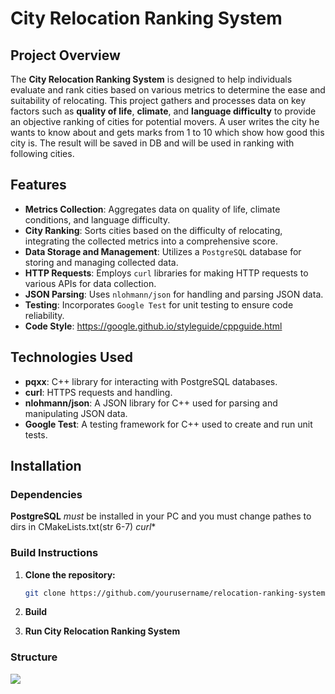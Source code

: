 # City Relocation Ranking System

## Project Overview

The **City Relocation Ranking System** is designed to help individuals evaluate and rank cities based on various metrics to determine the ease and suitability of relocating. This project gathers and processes data on key factors such as **quality of life**, **climate**, and **language difficulty** to provide an objective ranking of cities for potential movers.
A user writes the city he wants to know about and gets marks from 1 to 10 which show how good this city is. The result will be saved in DB and will be used in ranking with following cities. 
## Features

- **Metrics Collection**: Aggregates data on quality of life, climate conditions, and language difficulty.
- **City Ranking**: Sorts cities based on the difficulty of relocating, integrating the collected metrics into a comprehensive score.
- **Data Storage and Management**: Utilizes a `PostgreSQL` database for storing and managing collected data.
- **HTTP Requests**: Employs `curl` libraries for making HTTP requests to various APIs for data collection.
- **JSON Parsing**: Uses `nlohmann/json` for handling and parsing JSON data.
- **Testing**: Incorporates `Google Test` for unit testing to ensure code reliability.
- **Code Style**: https://google.github.io/styleguide/cppguide.html

## Technologies Used

- **pqxx**: C++ library for interacting with PostgreSQL databases.
- **curl**: HTTPS requests and handling.
- **nlohmann/json**: A JSON library for C++ used for parsing and manipulating JSON data.
- **Google Test**: A testing framework for C++ used to create and run unit tests.

## Installation

### Dependencies

**PostgreSQL** *must* be installed in your PC and you must change pathes to dirs in CMakeLists.txt(str 6-7)
*curl**

### Build Instructions

1. **Clone the repository:**

   ```bash
   git clone https://github.com/yourusername/relocation-ranking-system.git
2. **Build**
3. **Run City Relocation Ranking System**

### Structure
<img src="img/UML_4.png">

